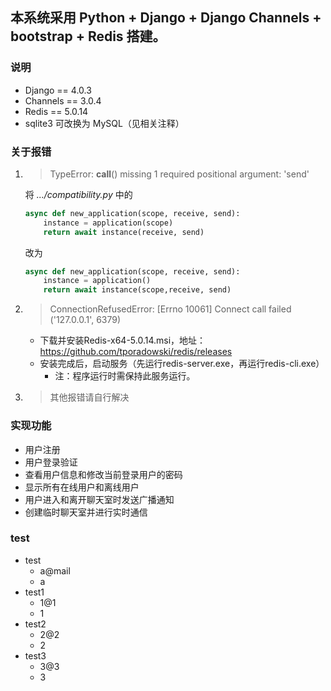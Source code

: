 ## 本系统采用 Python + Django + Django Channels + bootstrap + Redis 搭建。

### 说明 ###

* Django == 4.0.3
* Channels == 3.0.4
* Redis == 5.0.14
* sqlite3 可改换为 MySQL（见相关注释）

### 关于报错 ###

1. > TypeError: __call__() missing 1 required positional argument: 'send'


    将 *.../compatibility.py* 中的 

    ```python
    async def new_application(scope, receive, send):
        instance = application(scope)
        return await instance(receive, send)
    ```

    改为

    ```python
    async def new_application(scope, receive, send):
        instance = application()
        return await instance(scope,receive, send)
    ```
2. > ConnectionRefusedError: [Errno 10061] Connect call failed ('127.0.0.1', 6379)
    
    * 下载并安装Redis-x64-5.0.14.msi，地址：https://github.com/tporadowski/redis/releases
    * 安装完成后，启动服务（先运行redis-server.exe，再运行redis-cli.exe）
      * 注：程序运行时需保持此服务运行。

3. > 其他报错请自行解决

### 实现功能

 - 用户注册
 - 用户登录验证
 - 查看用户信息和修改当前登录用户的密码
 - 显示所有在线用户和离线用户
 - 用户进入和离开聊天室时发送广播通知
 - 创建临时聊天室并进行实时通信

### test

 * test
   * a@mail 
   * a
 * test1
   * 1@1    
   * 1
 * test2
   * 2@2    
   * 2
 * test3
   * 3@3    
   * 3

